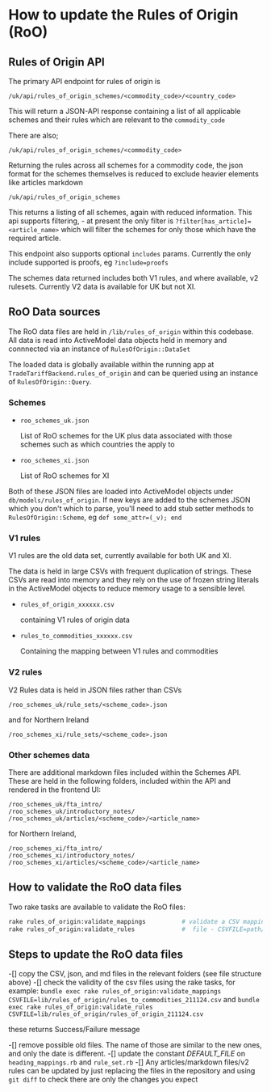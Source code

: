 # How to update the Rules of Origin (RoO)

## Rules of Origin API

The primary API endpoint for rules of origin is

```
/uk/api/rules_of_origin_schemes/<commodity_code>/<country_code>
```

This will return a JSON-API response containing a list of all applicable schemes and their rules which are relevant to the `commodity_code`

There are also;

```
/uk/api/rules_of_origin_schemes/<commodity_code>
```

Returning the rules across all schemes for a commodity code, the json format for the schemes themselves is reduced to exclude heavier elements like articles markdown

```
/uk/api/rules_of_origin_schemes
```

This returns a listing of all schemes, again with reduced information. This api supports filtering, - at present the only filter is `?filter[has_article]=<article_name>` which will filter the schemes for only those which have the required article.

This endpoint also supports optional `includes` params. Currently the only include supported is proofs, eg `?include=proofs`

The schemes data returned includes both V1 rules, and where available, v2 rulesets. Currently V2 data is available for UK but not XI.

## RoO Data sources

The RoO data files are held in `/lib/rules_of_origin` within this codebase. All data is read into ActiveModel data objects held in memory and connnected via an instance of `RulesOfOrigin::DataSet`

The loaded data is globally available within the running app at `TradeTariffBackend.rules_of_origin` and can be queried using an instance of `RulesOfOrigin::Query`.

### Schemes

- `roo_schemes_uk.json`

  List of RoO schemes for the UK plus data associated with those schemes such as which countries the apply to

- `roo_schemes_xi.json`

  List of RoO schemes for XI

Both of these JSON files are loaded into ActiveModel objects under `db/models/rules_of_origin`. If new keys are added to the schemes JSON which you don't which to parse, you'll need to add stub setter methods to `RulesOfOrigin::Scheme`, eg `def some_attr=(_v); end`

### V1 rules

V1 rules are the old data set, currently available for both UK and XI.

The data is held in large CSVs with frequent duplication of strings. These CSVs are read into memory and they rely on the use of frozen string literals in the ActiveModel objects to reduce memory usage to a sensible level.

- `rules_of_origin_xxxxxx.csv`

  containing V1 rules of origin data

- `rules_to_commodities_xxxxxx.csv`

  Containing the mapping between V1 rules and commodities

### V2 rules

V2 Rules data is held in JSON files rather than CSVs

```
/roo_schemes_uk/rule_sets/<scheme_code>.json
```

and for Northern Ireland

```
/roo_schemes_xi/rule_sets/<scheme_code>.json
```

### Other schemes data

There are additional markdown files included within the Schemes API. These are held in the following folders, included within the API and rendered in the frontend UI:

```
/roo_schemes_uk/fta_intro/
/roo_schemes_uk/introductory_notes/
/roo_schemes_uk/articles/<scheme_code>/<article_name>
```

for Northern Ireland,

```
/roo_schemes_xi/fta_intro/
/roo_schemes_xi/introductory_notes/
/roo_schemes_xi/articles/<scheme_code>/<article_name>
```

## How to validate the RoO data files

Two rake tasks are available to validate the RoO files:

```bash
rake rules_of_origin:validate_mappings          # validate a CSV mappings file - CSVFILE=path/to/file.csv
rake rules_of_origin:validate_rules             #  file - CSVFILE=path/to/file.csv
```

## Steps to update the RoO data files

-[] copy the CSV, json, and md files in the relevant folders (see file structure above)
-[] check the validity of the csv files using the rake tasks, for example:
  `bundle exec rake rules_of_origin:validate_mappings CSVFILE=lib/rules_of_origin/rules_to_commodities_211124.csv`
  and
  `bundle exec rake rules_of_origin:validate_rules CSVFILE=lib/rules_of_origin/rules_of_origin_211124.csv`

  these returns Success/Failure message

-[] remove possible old files. The name of those are similar to the new ones, and only the date is different.
-[] update the constant *DEFAULT_FILE* on `heading_mappings.rb` and `rule_set.rb`
-[] Any articles/markdown files/v2 rules can be updated by just replacing the files in the repository and using `git diff` to check there are only the changes you expect
